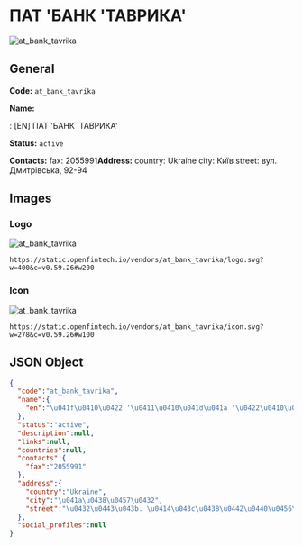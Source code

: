 
# ПАТ 'БАНК 'ТАВРИКА' 
![at_bank_tavrika](https://static.openfintech.io/vendors/at_bank_tavrika/logo.svg?w=400&c=v0.59.26#w200)  

## General 
 
**Code:** `at_bank_tavrika` 
 
**Name:** 
 
:	[EN] ПАТ 'БАНК 'ТАВРИКА' 
 
**Status:** `active` 
 
**Contacts:** 
fax: 2055991**Address:** 
country: Ukraine 
city: Київ 
street: вул. Дмитрівська, 92-94 

## Images 

### Logo 
 
![at_bank_tavrika](https://static.openfintech.io/vendors/at_bank_tavrika/logo.svg?w=400&c=v0.59.26#w200)  

```
https://static.openfintech.io/vendors/at_bank_tavrika/logo.svg?w=400&c=v0.59.26#w200
```  

### Icon 
 
![at_bank_tavrika](https://static.openfintech.io/vendors/at_bank_tavrika/icon.svg?w=278&c=v0.59.26#w100)  

```
https://static.openfintech.io/vendors/at_bank_tavrika/icon.svg?w=278&c=v0.59.26#w100
```  

## JSON Object 

```json
{
  "code":"at_bank_tavrika",
  "name":{
    "en":"\u041f\u0410\u0422 '\u0411\u0410\u041d\u041a '\u0422\u0410\u0412\u0420\u0418\u041a\u0410'"
  },
  "status":"active",
  "description":null,
  "links":null,
  "countries":null,
  "contacts":{
    "fax":"2055991"
  },
  "address":{
    "country":"Ukraine",
    "city":"\u041a\u0438\u0457\u0432",
    "street":"\u0432\u0443\u043b. \u0414\u043c\u0438\u0442\u0440\u0456\u0432\u0441\u044c\u043a\u0430, 92-94"
  },
  "social_profiles":null
}
```  
